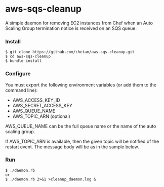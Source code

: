 # aws-sqs-cleanup
A simple daemon for removing EC2 instances from Chef when an Auto Scaling Group termination notice
is received on an SQS queue.

### Install

```
$ git clone https://github.com/chetan/aws-sqs-cleanup.git
$ cd aws-sqs-cleanup
$ bundle install
```

### Configure

You must export the following environment variables (or add them to the
command line):

 * AWS_ACCESS_KEY_ID
 * AWS_SECRET_ACCESS_KEY
 * AWS_QUEUE_NAME
 * AWS_TOPIC_ARN (optional)

AWS_QUEUE_NAME can be the full queue name or the name of the auto scaling group.

If AWS_TOPIC_ARN is available, then the given topic will be notified of the
restart event. The message body will be as in the sample below.

### Run

```
$ ./daemon.rb
or
$ ./daemon.rb 2>&1 >cleanup_daemon.log &
```
